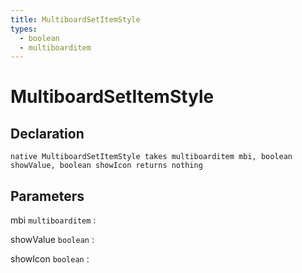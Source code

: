 ```yaml
---
title: MultiboardSetItemStyle
types:
  - boolean
  - multiboarditem
---
```


# MultiboardSetItemStyle

## Declaration

```jass
native MultiboardSetItemStyle takes multiboarditem mbi, boolean showValue, boolean showIcon returns nothing
```

## Parameters
mbi `multiboarditem`
: 

showValue `boolean`
: 

showIcon `boolean`
: 
